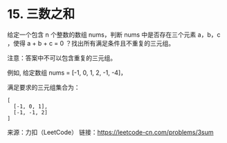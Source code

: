 # 15. 三数之和 #

给定一个包含 n 个整数的数组 nums，判断 nums 中是否存在三个元素 a，b，c ，使得 a + b + c = 0 ？找出所有满足条件且不重复的三元组。

注意：答案中不可以包含重复的三元组。

例如, 给定数组 nums = [-1, 0, 1, 2, -1, -4]，

满足要求的三元组集合为：

    [
      [-1, 0, 1],
      [-1, -1, 2]
    ]

来源：力扣（LeetCode）
链接：https://leetcode-cn.com/problems/3sum
